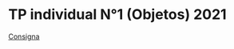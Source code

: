 # TP individual N°1 (Objetos) 2021

[Consigna](https://docs.google.com/document/d/1ONTJTsPqI6fTf76xsArcnaPt7akk63irelm0zia90fw/)
